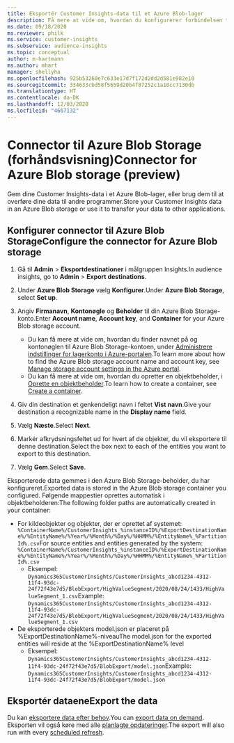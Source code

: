 ```yaml
---
title: Eksportér Customer Insights-data til et Azure Blob-lager
description: Få mere at vide om, hvordan du konfigurerer forbindelsen til Azure Blob Storage.
ms.date: 09/18/2020
ms.reviewer: philk
ms.service: customer-insights
ms.subservice: audience-insights
ms.topic: conceptual
author: m-hartmann
ms.author: mhart
manager: shellyha
ms.openlocfilehash: 925b53260e7c633e17d7f172d2dd2d581e982e10
ms.sourcegitcommit: 334633cbd58f5659d20b4f87252c1a10cc7130db
ms.translationtype: HT
ms.contentlocale: da-DK
ms.lasthandoff: 12/03/2020
ms.locfileid: "4667132"
---
```

# <a name="connector-for-azure-blob-storage-preview"></a><span data-ttu-id="6550b-103">Connector til Azure Blob Storage (forhåndsvisning)</span><span class="sxs-lookup"><span data-stu-id="6550b-103">Connector for Azure Blob storage (preview)</span></span>

<span data-ttu-id="6550b-104">Gem dine Customer Insights-data i et Azure Blob-lager, eller brug dem til at overføre dine data til andre programmer.</span><span class="sxs-lookup"><span data-stu-id="6550b-104">Store your Customer Insights data in an Azure Blob storage or use it to transfer your data to other applications.</span></span>

## <a name="configure-the-connector-for-azure-blob-storage"></a><span data-ttu-id="6550b-105">Konfigurer connector til Azure Blob Storage</span><span class="sxs-lookup"><span data-stu-id="6550b-105">Configure the connector for Azure Blob storage</span></span>

1. <span data-ttu-id="6550b-106">Gå til **Admin** > **Eksportdestinationer** i målgruppen Insights.</span><span class="sxs-lookup"><span data-stu-id="6550b-106">In audience insights, go to **Admin** > **Export destinations**.</span></span>

1. <span data-ttu-id="6550b-107">Under **Azure Blob Storage** vælg **Konfigurer**.</span><span class="sxs-lookup"><span data-stu-id="6550b-107">Under **Azure Blob Storage**, select **Set up**.</span></span>

1. <span data-ttu-id="6550b-108">Angiv **Firmanavn**, **Kontonøgle** og **Beholder** til din Azure Blob Storage-konto.</span><span class="sxs-lookup"><span data-stu-id="6550b-108">Enter **Account name**, **Account key**, and **Container** for your Azure Blob storage account.</span></span>
    - <span data-ttu-id="6550b-109">Du kan få mere at vide om, hvordan du finder navnet på og kontonøglen til Azure Blob Storage-kontoen, under [Administrere indstillinger for lagerkonto i Azure-portalen](https://docs.microsoft.com/azure/storage/common/storage-account-manage).</span><span class="sxs-lookup"><span data-stu-id="6550b-109">To learn more about how to find the Azure Blob storage account name and account key, see [Manage storage account settings in the Azure portal](https://docs.microsoft.com/azure/storage/common/storage-account-manage).</span></span>
    - <span data-ttu-id="6550b-110">Du kan få mere at vide om, hvordan du opretter en objektbeholder, i [Oprette en objektbeholder](https://docs.microsoft.com/azure/storage/blobs/storage-quickstart-blobs-portal#create-a-container).</span><span class="sxs-lookup"><span data-stu-id="6550b-110">To learn how to create a container, see [Create a container](https://docs.microsoft.com/azure/storage/blobs/storage-quickstart-blobs-portal#create-a-container).</span></span>

1. <span data-ttu-id="6550b-111">Giv din destination et genkendeligt navn i feltet **Vist navn**.</span><span class="sxs-lookup"><span data-stu-id="6550b-111">Give your destination a recognizable name in the **Display name** field.</span></span>

1. <span data-ttu-id="6550b-112">Vælg **Næste**.</span><span class="sxs-lookup"><span data-stu-id="6550b-112">Select **Next**.</span></span>

1. <span data-ttu-id="6550b-113">Markér afkrydsningsfeltet ud for hvert af de objekter, du vil eksportere til denne destination.</span><span class="sxs-lookup"><span data-stu-id="6550b-113">Select the box next to each of the entities you want to export to this destination.</span></span>

1. <span data-ttu-id="6550b-114">Vælg **Gem**.</span><span class="sxs-lookup"><span data-stu-id="6550b-114">Select **Save**.</span></span>

<span data-ttu-id="6550b-115">Eksporterede data gemmes i den Azure Blob Storage-beholder, du har konfigureret.</span><span class="sxs-lookup"><span data-stu-id="6550b-115">Exported data is stored in the Azure Blob storage container you configured.</span></span> <span data-ttu-id="6550b-116">Følgende mappestier oprettes automatisk i objektbeholderen:</span><span class="sxs-lookup"><span data-stu-id="6550b-116">The following folder paths are automatically created in your container:</span></span>

- <span data-ttu-id="6550b-117">For kildeobjekter og objekter, der er oprettet af systemet: `%ContainerName%/CustomerInsights_%instanceID%/%ExportDestinationName%/%EntityName%/%Year%/%Month%/%Day%/%HHMM%/%EntityName%_%PartitionId%.csv`</span><span class="sxs-lookup"><span data-stu-id="6550b-117">For source entities and entities generated by the system: `%ContainerName%/CustomerInsights_%instanceID%/%ExportDestinationName%/%EntityName%/%Year%/%Month%/%Day%/%HHMM%/%EntityName%_%PartitionId%.csv`</span></span>
  - <span data-ttu-id="6550b-118">Eksempel: `Dynamics365CustomerInsights/CustomerInsights_abcd1234-4312-11f4-93dc-24f72f43e7d5/BlobExport/HighValueSegment/2020/08/24/1433/HighValueSegment_1.csv`</span><span class="sxs-lookup"><span data-stu-id="6550b-118">Example: `Dynamics365CustomerInsights/CustomerInsights_abcd1234-4312-11f4-93dc-24f72f43e7d5/BlobExport/HighValueSegment/2020/08/24/1433/HighValueSegment_1.csv`</span></span>
- <span data-ttu-id="6550b-119">De eksporterede objekters model.json er placeret på %ExportDestinationName%-niveau</span><span class="sxs-lookup"><span data-stu-id="6550b-119">The model.json for the exported entities will reside at the %ExportDestinationName% level</span></span>
  - <span data-ttu-id="6550b-120">Eksempel: `Dynamics365CustomerInsights/CustomerInsights_abcd1234-4312-11f4-93dc-24f72f43e7d5/BlobExport/model.json`</span><span class="sxs-lookup"><span data-stu-id="6550b-120">Example: `Dynamics365CustomerInsights/CustomerInsights_abcd1234-4312-11f4-93dc-24f72f43e7d5/BlobExport/model.json`</span></span>

## <a name="export-the-data"></a><span data-ttu-id="6550b-121">Eksportér dataene</span><span class="sxs-lookup"><span data-stu-id="6550b-121">Export the data</span></span>

<span data-ttu-id="6550b-122">Du kan [eksportere data efter behov](/export-destinations.md#export-data-on-demand).</span><span class="sxs-lookup"><span data-stu-id="6550b-122">You can [export data on demand](/export-destinations.md#export-data-on-demand).</span></span> <span data-ttu-id="6550b-123">Eksporten vil også køre med alle [planlagte opdateringer](system.md#schedule-tab).</span><span class="sxs-lookup"><span data-stu-id="6550b-123">The export will also run with every [scheduled refresh](system.md#schedule-tab).</span></span>
